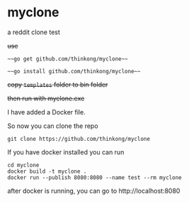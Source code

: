 # myclone
a reddit clone test

~~use~~
```
~~go get github.com/thinkong/myclone~~
```

```
~~go install github.com/thinkong/myclone~~
```
~~copy `templates` folder to bin folder~~

~~then run with myclone.exe~~

I have added a Docker file.

So now you can clone the repo
```
git clone https://github.com/thinkong/myclone
```

If you have docker installed you can run

```
cd myclone
docker build -t myclone .
docker run --publish 8080:8080 --name test --rm myclone
```

after docker is running, you can go to http://localhost:8080

